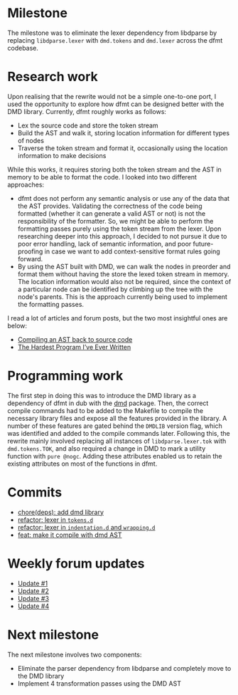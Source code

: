 # Milestone

The milestone was to eliminate the lexer dependency from libdparse by replacing `libdparse.lexer` with `dmd.tokens` and `dmd.lexer` across the dfmt codebase.

# Research work

Upon realising that the rewrite would not be a simple one-to-one port, I used the opportunity to explore how dfmt can be designed better with the DMD library. Currently, dfmt roughly works as follows:

- Lex the source code and store the token stream
- Build the AST and walk it, storing location information for different types of nodes
- Traverse the token stream and format it, occasionally using the location information to make decisions

While this works, it requires storing both the token stream and the AST in memory to be able to format the code. I looked into two different approaches:

- dfmt does not perform any semantic analysis or use any of the data that the AST provides. Validating the correctness of the code being formatted (whether it can generate a valid AST or not) is not the responsibility of the formatter. So, we might be able to perform the formatting passes purely using the token stream from the lexer. Upon researching deeper into this approach, I decided to not pursue it due to poor error handling, lack of semantic information, and poor future-proofing in case we want to add context-sensitive format rules going forward.
- By using the AST built with DMD, we can walk the nodes in preorder and format them without having the store the lexed token stream in memory. The location information would also not be required, since the context of a particular node can be identified by climbing up the tree with the node's parents. This is the approach currently being used to implement the formatting passes.

I read a lot of articles and forum posts, but the two most insightful ones are below:

- [Compiling an AST back to source code](https://stackoverflow.com/questions/5832412/compiling-an-ast-back-to-source-code/5834775#5834775)
- [The Hardest Program I’ve Ever Written](https://journal.stuffwithstuff.com/2015/09/08/the-hardest-program-ive-ever-written)

# Programming work

The first step in doing this was to introduce the DMD library as a dependency of dfmt in dub with the [dmd](https://code.dlang.org/packages/dmd) package. Then, the correct compile commands had to be added to the Makefile to compile the necessary library files and expose all the features provided in the library. A number of these features are gated behind the `DMDLIB` version flag, which was identified and added to the compile commands later. Following this, the rewrite mainly involved replacing all instances of `libdparse.lexer.tok` with `dmd.tokens.TOK`, and also required a change in DMD to mark a utility function with `pure @nogc`. Adding these attributes enabled us to retain the existing attributes on most of the functions in dfmt.

# Commits

- [chore(deps): add dmd library](https://github.com/snprajwal/dfmt/commit/a98bdb79c97e5c79b8644156c260be25840838cd)
- [refactor: lexer in `tokens.d`](https://github.com/snprajwal/dfmt/commit/e160202f08d7cd6e9bae4d0e78730d42b64b0a2b)
- [refactor: lexer in `indentation.d` and `wrapping.d`](https://github.com/snprajwal/dfmt/commit/09a580e270e8c2c6cff4fd2757510372018df385)
- [feat: make it compile with dmd AST](https://github.com/snprajwal/dfmt/commit/c083f83378076a6cbb074a050a434f33e77278f3)

# Weekly forum updates

- [Update #1](https://forum.dlang.org/post/suliewxakqlpuiugeuae@forum.dlang.org)
- [Update #2](https://forum.dlang.org/post/hfiwokkbafmzbouhuktf@forum.dlang.org)
- [Update #3](https://forum.dlang.org/post/qnorsogwqbkatbozdnpg@forum.dlang.org)
- [Update #4](https://forum.dlang.org/post/qsucteoapzkxuaffvhsz@forum.dlang.org)

# Next milestone

The next milestone involves two components:

- Eliminate the parser dependency from libdparse and completely move to the DMD library
- Implement 4 transformation passes using the DMD AST
